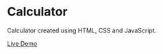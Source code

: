 # Calculator
Calculator created using HTML, CSS and JavaScript.  

[Live Demo](http://monalighosh.github.io/profile-card-css/)
